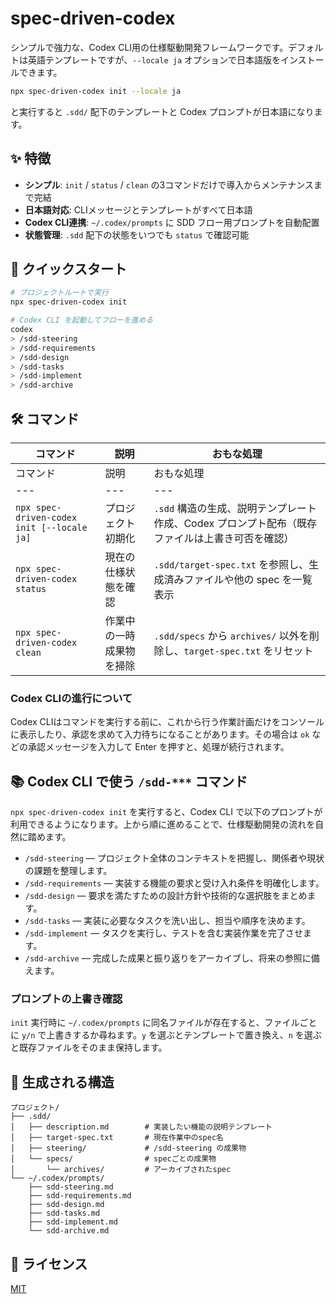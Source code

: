 # spec-driven-codex

シンプルで強力な、Codex CLI用の仕様駆動開発フレームワークです。デフォルトは英語テンプレートですが、`--locale ja` オプションで日本語版をインストールできます。

```bash
npx spec-driven-codex init --locale ja
```

と実行すると `.sdd/` 配下のテンプレートと Codex プロンプトが日本語になります。

## ✨ 特徴

- **シンプル**: `init` / `status` / `clean` の3コマンドだけで導入からメンテナンスまで完結
- **日本語対応**: CLIメッセージとテンプレートがすべて日本語
- **Codex CLI連携**: `~/.codex/prompts` に SDD フロー用プロンプトを自動配置
- **状態管理**: `.sdd` 配下の状態をいつでも `status` で確認可能

## 🚀 クイックスタート

```bash
# プロジェクトルートで実行
npx spec-driven-codex init

# Codex CLI を起動してフローを進める
codex
> /sdd-steering
> /sdd-requirements
> /sdd-design
> /sdd-tasks
> /sdd-implement
> /sdd-archive
```

## 🛠 コマンド

| コマンド | 説明 | おもな処理 |
| --- | --- | --- |
| コマンド | 説明 | おもな処理 |
| --- | --- | --- |
| `npx spec-driven-codex init [--locale ja]` | プロジェクト初期化 | `.sdd` 構造の生成、説明テンプレート作成、Codex プロンプト配布（既存ファイルは上書き可否を確認） |
| `npx spec-driven-codex status` | 現在の仕様状態を確認 | `.sdd/target-spec.txt` を参照し、生成済みファイルや他の spec を一覧表示 |
| `npx spec-driven-codex clean` | 作業中の一時成果物を掃除 | `.sdd/specs` から `archives/` 以外を削除し、`target-spec.txt` をリセット |

### Codex CLIの進行について

Codex CLIはコマンドを実行する前に、これから行う作業計画だけをコンソールに表示したり、承認を求めて入力待ちになることがあります。その場合は `ok` などの承認メッセージを入力して Enter を押すと、処理が続行されます。

## 📚 Codex CLI で使う `/sdd-***` コマンド

`npx spec-driven-codex init` を実行すると、Codex CLI で以下のプロンプトが利用できるようになります。上から順に進めることで、仕様駆動開発の流れを自然に踏めます。

- `/sdd-steering` — プロジェクト全体のコンテキストを把握し、関係者や現状の課題を整理します。
- `/sdd-requirements` — 実装する機能の要求と受け入れ条件を明確化します。
- `/sdd-design` — 要求を満たすための設計方針や技術的な選択肢をまとめます。
- `/sdd-tasks` — 実装に必要なタスクを洗い出し、担当や順序を決めます。
- `/sdd-implement` — タスクを実行し、テストを含む実装作業を完了させます。
- `/sdd-archive` — 完成した成果と振り返りをアーカイブし、将来の参照に備えます。

### プロンプトの上書き確認

`init` 実行時に `~/.codex/prompts` に同名ファイルが存在すると、ファイルごとに `y/n` で上書きするか尋ねます。`y` を選ぶとテンプレートで置き換え、`n` を選ぶと既存ファイルをそのまま保持します。

## 📂 生成される構造

```
プロジェクト/
├── .sdd/
│   ├── description.md        # 実装したい機能の説明テンプレート
│   ├── target-spec.txt       # 現在作業中のspec名
│   ├── steering/             # /sdd-steering の成果物
│   └── specs/                # specごとの成果物
│       └── archives/         # アーカイブされたspec
└── ~/.codex/prompts/
    ├── sdd-steering.md
    ├── sdd-requirements.md
    ├── sdd-design.md
    ├── sdd-tasks.md
    ├── sdd-implement.md
    └── sdd-archive.md
```

## 📄 ライセンス

[MIT](./LICENSE)
